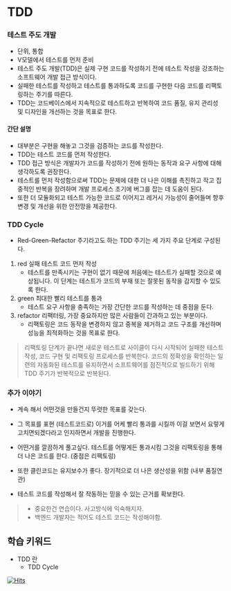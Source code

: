 # TDD



### 테스트 주도 개발 
- 단위, 통합 
- V모델에서 테스트를 먼저 준비
- 테스트 주도 개발(TDD)은 실제 구현 코드를 작성하기 전에 테스트 작성을 강조하는 소프트웨어 개발 접근 방식이다. 
- 실패한 테스트를 작성하고 테스트를 통과하도록 코드를 구현한 다음 코드를 리팩토링하는 주기를 따른다. 
- TDD는 코드베이스에서 지속적으로 테스트하고 반복하여 코드 품질, 유지 관리성 및 디자인을 개선하는 것을 목표로 한다.
#### 간단 설명
- 대부분은 구현을 해놓고 그것을 검증하는 코드를 작성한다.
- TDD는 테스트 코드를 먼저 작성한다.
- TDD 접근 방식은 개발자가 코드를 작성하기 전에 원하는 동작과 요구 사항에 대해 생각하도록 권장한다. 
- 테스트를 먼저 작성함으로써 TDD는 문제에 대한 더 나은 이해를 촉진하고 작고 집중적인 반복을 장려하며 개발 프로세스 초기에 버그를 잡는 데 도움이 된다. 
- 또한 더 모듈화되고 테스트 가능한 코드로 이어지고 레거시 가능성이 줄어들며 향후 변경 및 개선을 위한 안전망을 제공한다.

### TDD Cycle
- Red-Green-Refactor 주기라고도 하는 TDD 주기는 세 가지 주요 단계로 구성된다.
1. red 실패 테스트 코드 먼저 작성
    - 테스트를 만족시키는 구현이 없기 때문에 처음에는 테스트가 실패할 것으로 예상됩니다. 이 단계는 테스트가 코드의 부재 또는 잘못된 동작을 감지할 수 있도록 한다.
2. green 최대한 빨리 테스트를 통과
    - 테스트 요구 사항을 충족하는 가장 간단한 코드를 작성하는 데 중점을 둔다.
3. refactor 리팩터링, 가장 중요하지만 많은 사람들이 간과하고 있는 부분이다. 
    - 리팩토링은 코드 동작을 변경하지 않고 중복을 제거하고 코드 구조를 개선하며 성능을 최적화하는 것을 목표로 한다.

> 리팩토링 단계가 끝나면 새로운 테스트로 사이클이 다시 시작되어 실패한 테스트 작성, 코드 구현 및 리팩토링 프로세스를 반복한다. 코드의 정확성을 확인하는 일련의 자동화된 테스트를 유지하면서 소프트웨어를 점진적으로 빌드하기 위해 TDD 주기가 반복적으로 반복된다.

### 추가 이야기
- 계속 해서 어떤것을 만들건지 뚜렷한 목표를 갖는다. 
- 그 목표를 표현 (테스트코드로) 이거를 어케 빨리 통과를 시킬까 이걸 보면서 요렇게 고치면되겠다라고 인지하면서 개발을 진행한다. 

- 어떤거를 깔끔하게 풀고싶다. 테스트를 어떻게든 통과시킴 그것을 리팩토링을 통해 더 나은 코드를 한다. (중점은 리팩토링)

- 또한 클린코드는 유지보수가 좋다. 장기적으로 더 나은 생산성을 위함 (내부 품질연관)

- 테스트 코드를 작성해서 잘 작동하는 믿을 수 있는 근거를 확보한다.


> - 중요한건 연습이다. 사고방식에 익숙해지자.
> - 백엔드 개발자는 적어도 테스트 코드는 작성해야함. 





## 학습 키워드
- TDD 란
    - TDD Cycle



[![Hits](https://hits.sh/p-ej.gitbook.io/devroad-backend/megatera-backend/introduction.svg)](https://hits.sh/p-ej.gitbook.io/devroad-backend/megatera-backend/introduction/)